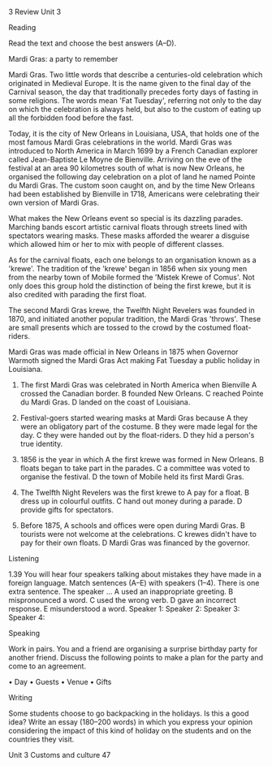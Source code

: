 3 Review Unit 3

Reading

Read the text and choose the best answers (A–D).

Mardi Gras: a party to remember

Mardi Gras. Two little words that describe a centuries-old celebration which originated in Medieval Europe. It is the name given to the final day of the Carnival season, the day that traditionally precedes forty days of fasting in some religions. The words mean 'Fat Tuesday', referring not only to the day on which the celebration is always held, but also to the custom of eating up all the forbidden food before the fast.

Today, it is the city of New Orleans in Louisiana, USA, that holds one of the most famous Mardi Gras celebrations in the world. Mardi Gras was introduced to North America in March 1699 by a French Canadian explorer called Jean-Baptiste Le Moyne de Bienville. Arriving on the eve of the festival at an area 90 kilometres south of what is now New Orleans, he organised the following day celebration on a plot of land he named Pointe du Mardi Gras. The custom soon caught on, and by the time New Orleans had been established by Bienville in 1718, Americans were celebrating their own version of Mardi Gras.

What makes the New Orleans event so special is its dazzling parades. Marching bands escort artistic carnival floats through streets lined with spectators wearing masks. These masks afforded the wearer a disguise which allowed him or her to mix with people of different classes.

As for the carnival floats, each one belongs to an organisation known as a 'krewe'. The tradition of the 'krewe' began in 1856 when six young men from the nearby town of Mobile formed the 'Mistek Krewe of Comus'. Not only does this group hold the distinction of being the first krewe, but it is also credited with parading the first float.

The second Mardi Gras krewe, the Twelfth Night Revelers was founded in 1870, and initiated another popular tradition, the Mardi Gras 'throws'. These are small presents which are tossed to the crowd by the costumed float-riders.

Mardi Gras was made official in New Orleans in 1875 when Governor Warmoth signed the Mardi Gras Act making Fat Tuesday a public holiday in Louisiana.

1. The first Mardi Gras was celebrated in North America when Bienville
   A crossed the Canadian border.
   B founded New Orleans.
   C reached Pointe du Mardi Gras.
   D landed on the coast of Louisiana.

2. Festival-goers started wearing masks at Mardi Gras because
   A they were an obligatory part of the costume.
   B they were made legal for the day.
   C they were handed out by the float-riders.
   D they hid a person's true identity.

3. 1856 is the year in which
   A the first krewe was formed in New Orleans.
   B floats began to take part in the parades.
   C a committee was voted to organise the festival.
   D the town of Mobile held its first Mardi Gras.

4. The Twelfth Night Revelers was the first krewe to
   A pay for a float.
   B dress up in colourful outfits.
   C hand out money during a parade.
   D provide gifts for spectators.

5. Before 1875,
   A schools and offices were open during Mardi Gras.
   B tourists were not welcome at the celebrations.
   C krewes didn't have to pay for their own floats.
   D Mardi Gras was financed by the governor.

Listening

1.39 You will hear four speakers talking about mistakes they have made in a foreign language. Match sentences (A–E) with speakers (1–4). There is one extra sentence.
The speaker ...
A used an inappropriate greeting.
B mispronounced a word.
C used the wrong verb.
D gave an incorrect response.
E misunderstood a word.
Speaker 1:
Speaker 2:
Speaker 3:
Speaker 4:

Speaking

Work in pairs. You and a friend are organising a surprise birthday party for another friend. Discuss the following points to make a plan for the party and come to an agreement.

• Day
• Guests
• Venue
• Gifts

Writing

Some students choose to go backpacking in the holidays. Is this a good idea? Write an essay (180–200 words) in which you express your opinion considering the impact of this kind of holiday on the students and on the countries they visit.

Unit 3 Customs and culture 47